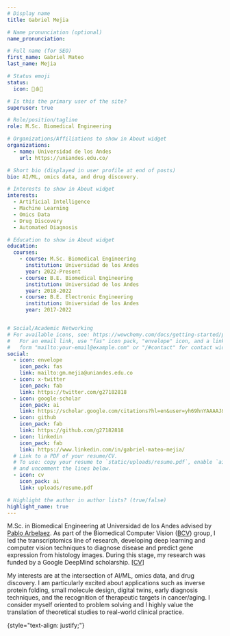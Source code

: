```yaml
---
# Display name
title: Gabriel Mejia

# Name pronunciation (optional)
name_pronunciation:

# Full name (for SEO)
first_name: Gabriel Mateo
last_name: Mejia

# Status emoji
status:
  icon: 🧬🩸💊

# Is this the primary user of the site?
superuser: true

# Role/position/tagline
role: M.Sc. Biomedical Engineering

# Organizations/Affiliations to show in About widget
organizations:
  - name: Universidad de los Andes
    url: https://uniandes.edu.co/

# Short bio (displayed in user profile at end of posts)
bio: AI/ML, omics data, and drug discovery.

# Interests to show in About widget
interests:
  - Artificial Intelligence
  - Machine Learning
  - Omics Data
  - Drug Discovery
  - Automated Diagnosis

# Education to show in About widget
education:
  courses:
    - course: M.Sc. Biomedical Engineering 
      institution: Universidad de los Andes
      year: 2022-Present
    - course: B.E. Biomedical Engineering
      institution: Universidad de los Andes
      year: 2018-2022
    - course: B.E. Electronic Engineering
      institution: Universidad de los Andes
      year: 2017-2022


# Social/Academic Networking
# For available icons, see: https://wowchemy.com/docs/getting-started/page-builder/#icons
#   For an email link, use "fas" icon pack, "envelope" icon, and a link in the
#   form "mailto:your-email@example.com" or "/#contact" for contact widget.
social:
  - icon: envelope
    icon_pack: fas
    link: mailto:gm.mejia@uniandes.edu.co
  - icon: x-twitter
    icon_pack: fab
    link: https://twitter.com/g27182818
  - icon: google-scholar
    icon_pack: ai
    link: https://scholar.google.com/citations?hl=en&user=yh69hnYAAAAJ&view_op=list_works&sortby=pubdate
  - icon: github
    icon_pack: fab
    link: https://github.com/g27182818
  - icon: linkedin
    icon_pack: fab
    link: https://www.linkedin.com/in/gabriel-mateo-mejia/
  # Link to a PDF of your resume/CV.
  # To use: copy your resume to `static/uploads/resume.pdf`, enable `ai` icons in `params.yaml`,
  # and uncomment the lines below.
  - icon: cv
    icon_pack: ai
    link: uploads/resume.pdf

# Highlight the author in author lists? (true/false)
highlight_name: true
---
```


M.Sc. in Biomedical Engineering at Universidad de los Andes advised by [Pablo Arbelaez](https://scholar.google.com/citations?user=k0nZO90AAAAJ&hl=en). As part of the Biomedical Computer Vision ([BCV](https://biomedicalcomputervision.uniandes.edu.co/)) group, I led the transcriptomics line of research, developing deep learning and computer vision techniques to diagnose disease and predict gene expression from histology images. During this stage, my research was funded by a Google DeepMind scholarship. [[CV](uploads/resume.pdf)]

My interests are at the intersection of AI/ML, omics data, and drug discovery. I am particularly excited about applications such as inverse protein folding, small molecule design, digital twins, early diagnosis techniques, and the recognition of therapeutic targets in cancer/aging. I consider myself oriented to problem solving and I highly value the translation of theoretical studies to real-world clinical practice.

{style="text-align: justify;"}
